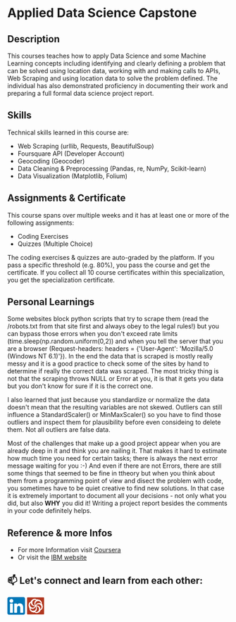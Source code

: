 # Applied Data Science Capstone

## Description
This courses teaches how to apply Data Science and some Machine Learning concepts including identifying and clearly defining a problem that can be solved using location data, working with and making calls to APIs, Web Scraping and using location data to solve the problem defined. The individual has also demonstrated proficiency in documenting their work and preparing a full formal data science project report.

## Skills
Technical skills learned in this course are:
- Web Scraping (urllib, Requests, BeautifulSoup)
- Foursquare API (Developer Account)
- Geocoding (Geocoder)
- Data Cleaning & Preprocessing (Pandas, re, NumPy, Scikit-learn)
- Data Visualization (Matplotlib, Folium)

## Assignments & Certificate
This course spans over multiple weeks and it has at least one or more of the following assignments:
- Coding Exercises
- Quizzes (Multiple Choice)

The coding exercises & quizzes are auto-graded by the platform. If you pass a specific threshold (e.g. 80%), you pass the course and get the certificate. If you collect all 10 course certificates within this specialization, you get the specialization certificate.

## Personal Learnings
Some websites block python scripts that try to scrape them (read the /robots.txt from that site first and always obey to the legal rules!) but you can bypass those errors when you don't exceed rate limits (time.sleep(np.random.uniform(0,2)) and when you tell the server that you are a browser (Request-headers: headers = {'User-Agent': 'Mozilla/5.0 (Windows NT 6.1)'}). In the end the data that is scraped is mostly really messy and it is a good practice to check some of the sites by hand to determine if really the correct data was scraped. The most tricky thing is not that the scraping throws NULL or Error at you, it is that it gets you data but you don't know for sure if it is the correct one.

I also learned that just because you standardize or normalize the data doesn't mean that the resulting variables are not skewed. Outliers can still influence a StandardScaler() or MinMaxScaler() so you have to find those outliers and inspect them for plausibility before even consideing to delete them. Not all outliers are false data.

Most of the challenges that make up a good project appear when you are already deep in it and think you are nailing it. That makes it hard to estimate how much time you need for certain tasks; there is always the next error message waiting for you :-) And even if there are not Errors, there are still some things that seemed to be fine in ttheory but when you think about them from a programming point of view and disect the problem with code, you sometimes have to be quiet creative to find new solutions. In that case it is extremely important to document all your decisions - not only what you did, but also **WHY** you did it! Writing a project report besides the comments in your code definitely helps.

## Reference & more Infos
- For more Information visit [Coursera](https://www.coursera.org/learn/applied-data-science-capstone?specialization=ibm-data-science)
- Or visit the [IBM website](https://www.ibm.com/training/badge/9e2e8926-37b6-4db1-b95d-68e45e90ef48)

## 📫 Let's connect and learn from each other:

[<img src="https://github.com/kevin-goetz/kevin-goetz/blob/main/LinkedIn Logo.png" height="40em" align="center" alt="Connect with Me on LinkedIn" title="Connect with Me on LinkedIn"/>](https://linkedin.com/in/kgötz) [<img src="https://github.com/kevin-goetz/kevin-goetz/blob/main/Codewars Logo.svg" height="40em" align="center" alt="Connect with Me on Codewars" title="Connect with Me on Codewars"/>](https://www.codewars.com/users/kevin-goetz)

